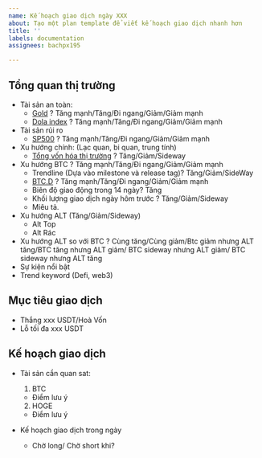 ```yaml
---
name: Kế hoạch giao dịch ngày XXX
about: Tạo một plan template để viết kế hoạch giao dịch nhanh hơn
title: ''
labels: documentation
assignees: bachpx195

---
```


## **Tổng quan thị trường**
* Tài sản an toàn:
  - [Gold](https://www.tradingview.com/chart/BeOt7Jqk/?symbol=TVC%3AGOLD) ? Tăng mạnh/Tăng/Đi ngang/Giảm/Giảm mạnh
  - [Dola index](https://www.tradingview.com/chart/BeOt7Jqk/?symbol=TVC%3ADXY) ? Tăng mạnh/Tăng/Đi ngang/Giảm/Giảm mạnh
* Tài sản rủi ro
  - [SP500](https://www.tradingview.com/chart/BeOt7Jqk/?symbol=SP%3ASPX) ? Tăng mạnh/Tăng/Đi ngang/Giảm/Giảm mạnh
* Xu hướng chính: (Lạc quan, bi quan, trung tính)
   * [Tổng vốn hóa thị trường](https://coinmarketcap.com/charts/) ? Tăng/Giảm/Sideway
* Xu hướng BTC ? Tăng mạnh/Tăng/Đi ngang/Giảm/Giảm mạnh
   * Trendline (Dựa vào milestone và release tag)? Tăng/Giảm/SideWay
   * [BTC.D](https://www.tradingview.com/chart/BeOt7Jqk/?symbol=CRYPTOCAP%3ABTC.D) ? Tăng mạnh/Tăng/Đi ngang/Giảm/Giảm mạnh
   * Biên độ giao động trong 14 ngày? Tăng
   * Khối lượng giao dịch ngày hôm trước ? Tăng/Giảm/Sideway
   * Miêu tả.
* Xu hướng ALT (Tăng/Giảm/Sideway)
   * Alt Top
   * Alt Rác
* Xu hướng ALT so với BTC ? Cùng tăng/Cùng giảm/Btc giảm nhưng ALT tăng/BTC tăng nhưng ALT giảm/ BTC sideway nhưng ALT giảm/ BTC sideway nhưng ALT tăng
* Sự kiện nổi bật
* Trend keyword (Defi, web3)

## **Mục tiêu giao dịch**
* Thắng xxx USDT/Hoà Vốn
* Lỗ tối đa xxx USDT

## **Kế hoạch giao dịch**
* Tài sản cần quan sat:

  1. BTC
    - Điểm lưu ý

  2. HOGE
    - Điểm lưu ý

* Kế hoạch giao dịch trong ngày
  - Chờ long/ Chờ short khi?
